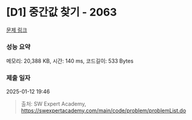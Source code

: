 # [D1] 중간값 찾기 - 2063 

[문제 링크](https://swexpertacademy.com/main/code/problem/problemDetail.do?contestProbId=AV5QPsXKA2UDFAUq) 

### 성능 요약

메모리: 20,388 KB, 시간: 140 ms, 코드길이: 533 Bytes

### 제출 일자

2025-01-12 19:46



> 출처: SW Expert Academy, https://swexpertacademy.com/main/code/problem/problemList.do